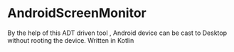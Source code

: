 # AndroidScreenMonitor

By the help of this ADT driven tool , Android device can be cast to Desktop without rooting the device.
Written in Kotlin
